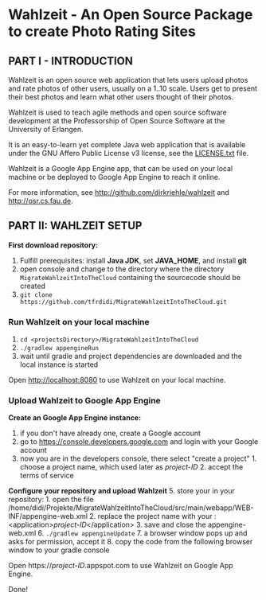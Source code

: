 # Wahlzeit - An Open Source Package to create Photo Rating Sites



## PART I - INTRODUCTION

Wahlzeit is an open source web application that lets users upload photos and rate photos of other users, usually on a 1..10 scale. Users get to present their best photos and learn what other users thought of their photos. 

Wahlzeit is used to teach agile methods and open source software development at the Professorship of Open Source Software at the University of Erlangen.

It is an easy-to-learn yet complete Java web application that is available under the GNU Affero Public License v3 license, see the [LICENSE.txt](/LICENSE.txt) file.

Wahlzeit is a Google App Engine app, that can be used on your local machine or be deployed to Google App Engine to reach it online.

For more information, see http://github.com/dirkriehle/wahlzeit and http://osr.cs.fau.de.



## PART II: WAHLZEIT SETUP

**First download repository:**
  1. Fulfill prerequisites: install **Java JDK**, set **JAVA_HOME**, and install **git**
  2. open console and change to the directory where the directory ```MigrateWahlzeitIntoTheCloud``` containing the sourcecode should be created
  3. ```git clone https://github.com/tfrdidi/MigrateWahlzeitIntoTheCloud.git```


### Run Wahlzeit on your local machine
  1. ```cd <projectsDirectory>/MigrateWahlzeitIntoTheCloud```
  2. ```./gradlew appengineRun```
  3. wait until gradle and project dependencies are downloaded and the local instance is started

Open [http://localhost:8080](http://localhost:8080) to use Wahlzeit on your local machine.


### Upload Wahlzeit to Google App Engine

**Create an Google App Engine instance:**
  1. if you don't have already one, create a Google account
  2. go to https://console.developers.google.com and login with your Google account
  3. now you are in the developers console, there select "create a project"
    1. choose a project name, which used later as *project-ID*
    2. accept the terms of service

**Configure your repository and upload Wahlzeit**
  5. store your <project-ID> in your repository:
    1. open the file /home/didi/Projekte/MigrateWahlzeitIntoTheCloud/src/main/webapp/WEB-INF/appengine-web.xml
    2. replace the project name with your <project-ID>: \<application\>*project-ID*\</application\>
    3. save and close the appengine-web.xml
  6. ```./gradlew appengineUpdate```
  7. a browser window pops up and asks for permission, accept it
  8. copy the code from the following browser window to your gradle console

Open https://*project-ID*.appspot.com to use Wahlzeit on Google App Engine.

Done!



